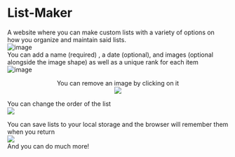 # List-Maker
A website where you can make custom lists with a variety of options on how you organize and maintain said lists.<br />
![image](https://i.imgur.com/jPuwwFE.png)<br />
You can add a name (required) , a date (optional), and images (optional alongside the image shape) as well as a unique rank for each item<br />
![image](https://i.imgur.com/eqHjbIe.png)<br />
<p align="center">
  You can remove an image by clicking on it<br />
  <img src="https://i.imgur.com/01GnpKx.png" /><br />
  
  You can change the order of the list<br />
  <img src="https://i.imgur.com/Dxu6uQi.png" /><br />
  
  You can save lists to your local storage and the browser will remember them when you return<br />
  <img src="https://i.imgur.com/mVjDOXz.png" /><br />
  And you can do much more!
</p>
